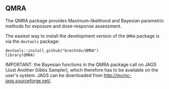 ## QMRA

The QMRA package provides Maximum-likelihood and Bayesian parametric methods for exposure and dose-response assessment.

The easiest way to install the development version of the `QMRA` package is via the `devtools` package:

    devtools::install_github("brechtdv/QMRA")
	library(QMRA)

IMPORTANT: the Bayesian functions in the QMRA package call on JAGS (Just Another Gibbs Sampler), which therefore has to be available on the user's system. JAGS can be downloaded from http://mcmc-jags.sourceforge.net/.